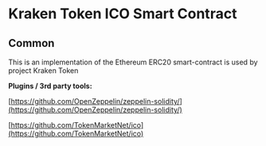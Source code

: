# Kraken Token  ICO Smart Contract

## Common

This is an implementation of the Ethereum ERC20 smart-contract is used by project Kraken Token 

<b>Plugins / 3rd party tools:</b>

[https://github.com/OpenZeppelin/zeppelin-solidity/](https://github.com/OpenZeppelin/zeppelin-solidity/)

[https://github.com/TokenMarketNet/ico](https://github.com/TokenMarketNet/ico)